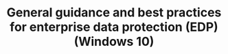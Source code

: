 ---
title: General guidance and best practices for enterprise data protection (EDP) (Windows 10)
description: This section includes info about the enlightened Microsoft apps, including how to add them to your Protected Apps list in Microsoft Intune. It also includes some testing scenarios that we recommend running through with enterprise data protection (EDP).
redirect_url: https://technet.microsoft.com/itpro/windows/keep-secure/guidance-and-best-practices-wip
---